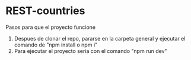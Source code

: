 # REST-countries
Pasos para que el proyecto funcione
1. Despues de clonar el repo, pararse en la carpeta general y ejecutar el comando de "npm install o npm i"
2. Para ejecutar el proyecto seria con el comando "npm run dev"

